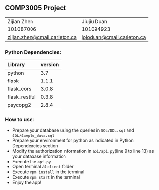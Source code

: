COMP3005 Project
-----------

|||
|:---|:---|
|Zijian Zhen|Jiujiu Duan
|101087006|101094923
|zijian.zhen@cmail.carleton.ca|jojoduan@cmail.carleton.ca

###  Python Dependencies:
|Library|version|
|:---|:---|
|python|3.7|
|flask|1.1.1|
|flask_cors|3.0.8
|flask_restful|0.3.8
|psycopg2|2.8.4



### How to use:
* Prepare your database using the queries in `SQL/DDL.sql` and `SQL/Sample_data.sql`
* Prepare your environment for python as indicated in Python Dependencies section
* Modify the authorization information in `api/api.py`(line 9 to line 13) as your database information
* Execute the `api.py`
* Open terminal at `client` folder
* Execute `npm install` in the terminal
* Execute `npm start` in the terminal
* Enjoy the app!
